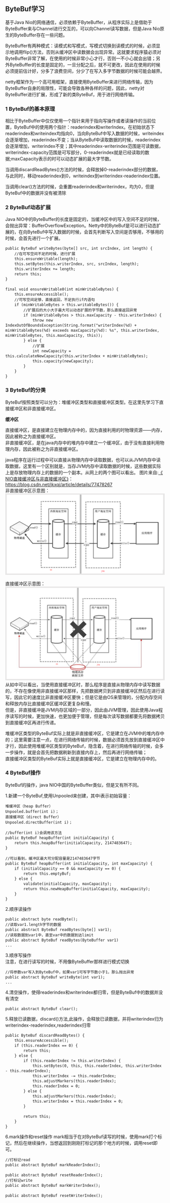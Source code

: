 ## ByteBuf学习
基于Java Nio的网络通信，必须依赖于ByteBuffer，从程序实际上是借助于ByteBuffer来与Channel进行交互的，可以向Channel读写数据，但是Java Nio原生的ByteBuffer存在一些问题。

ByteBuffer有两种模式：读模式和写模式，写模式切换到读模式的时候，必须显示地调用flip()方法，否则从缓冲区中读数据会出现异常。这就要求程序猿必须对ByteBuffer非常了解，在使用的时候非常小心才行，否则一不小心就会出错；另外ByteBuffer的长度是固定的，一旦分配之后，就不可更改，因此在使用的时候必须提前估计好，分多了浪费空间，分少了在写入多字节数据的时候可能会越界。

netty框架作为一个高可用框架，直接使用ByteBuffer来进行网络传输，因为ByteBuffer自身的局限性，可能会导致各种各样的问题，因此，netty对ByteBuffer进行扩展，形成了新的类ByteBuf，用于进行网络传输。


### 1 ByteBuf的基本原理

相比于ByteBuffer中仅仅使用一个指针来用于指向写操作或者读操作的当前位置，ByteBuf中的使用两个指针：readerindex和writerIndex。在初始状态下readerindex和writeindex均指向0，当向ByteBuf中写入数据的时候，writeindex会逐渐增加，readerindex不变；当从ByteBuf中读取数据的时候，readerindex会逐渐增加，writerindex不变；其中readerindex-writerindex范围是可读数据，writerindex-capacity范围是可写部分，0-readerindex就是已经读取的数据;maxCapacity表示的时可以动态扩展的最大字节数。

当调用discardReadBytes()方法的时候，会释放掉0-readerindex部分的数据，与此同时，移动readerindex到0，writeindex到writerindex-readerindex位置。

当调用clear()方法的时候，会重置readerindex和writerindex，均为0，但是ByteBuf中的数据并没有被清除

### 2 ByteBuf动态扩展

Java NIO中的ByteBuffer的长度是固定的，当缓冲区中的写入空间不足的时候，会抛出异常：BufferOverflowException。Netty中的ByteBuf是可以进行动态扩展的，在向ByteBuf中写入数据的时候，会首先判断写入空间是否够用，不够用的时候，会首先进行一个扩展。
```
public ByteBuf writeBytes(byte[] src, int srcIndex, int length) {
	//在可写空间不足的时候，进行扩展
    this.ensureWritable(length);
    this.setBytes(this.writerIndex, src, srcIndex, length);
    this.writerIndex += length;
    return this;
}

final void ensureWritable0(int minWritableBytes) {
    this.ensureAccessible();
    //可写空间足够，直接返回，不足执行if内语句
    if (minWritableBytes > this.writableBytes()) {
    	//扩展后的大小大于最大可以动态扩展的字节数，那么直接返回异常
        if (minWritableBytes > this.maxCapacity - this.writerIndex) {
            throw new IndexOutOfBoundsException(String.format("writerIndex(%d) + minWritableBytes(%d) exceeds maxCapacity(%d): %s", this.writerIndex, minWritableBytes, this.maxCapacity, this));
        } else {
        	//扩展
            int newCapacity = this.calculateNewCapacity(this.writerIndex + minWritableBytes);
            this.capacity(newCapacity);
        }
    }
}
```
### 3 ByteBuf的分类
ByteBuf按照类型可以分为：堆缓冲区类型和直接缓冲区类型。在这里先学习下直接缓冲区和非直接缓冲区。

**缓冲区**

直接缓冲区，是直接建立在物理内存中的，因为直接利用的时物理资源——内存，因此被称之为直接缓冲区。  
非直接缓冲区，是在java内存中的堆内存中建立一个缓冲区，由于没有直接利用物理内存，因此被称之为非直接缓冲区。  

java程序在运行过程中可以直接从物理内存中读取数据，也可以从JVM内存中读取数据，这里有一个区别就是，当存JVM内存中读取数据的时候，这些数据实际上是存放物理内存上的数据的一个副本。从网上的两个图可以看出。 图片来自:[《
NIO直接缓冲区与非直接缓冲区》](https://blog.csdn.net/jkxqj/article/details/77478267)：https://blog.csdn.net/jkxqj/article/details/77478267   
非直接缓冲区示意图：  
![](../image/rpc/非直接缓冲区.png)

直接缓冲区示意图：    
![](../image/rpc/直接缓冲区.png)
从如中可以看出，当使用直接缓冲区时，那么程序是直接从物理内存中读写数据的，不存在像使用非直接缓冲区那样，先把数据拷贝到非直接缓冲区然后在进行读写，因此它的速度比非直接缓冲区要快；但是它是由OS来管理的，分配内存空间和释放内存比直接缓冲区缓冲区更复杂和慢。     
但是，非直接缓冲是JVM内存区域的一部分，因此由JVM管理，因此使用Java程序读写的时候，更加快速，也更加便于管理，但是每次读写数据都要先将数据拷贝到直接缓冲区再进行传递。  

堆缓冲区类型的ByteBuf实际上就是非直接缓冲区，它是建立在JVM中的堆内存中的；这里需要注意一点，在进行网络传输的时候，数据必须首先放到直接缓冲区中才行，因此使用堆缓冲区类型的ByteBuf，隐含着，在进行网络传输的时候，会多一步操作，就是会首先把数据刷新到直接内存上，然后再进行网络传输；    
直接缓冲区类型的ByteBuf实际上就是直接缓冲区，它是建立在物理内存中的。  

### 4 ByteBuf操作
ByteBuf的操作，java NIO中国的ByteBuffer类似，但是又有所不同。 

1.新建一个ByteBuf,使用Unpooled来创建，其中i表示初始容量：
```
堆缓冲区（heap Buffer）
Unpooled.buffer(int i)；
直接缓冲区（direct Buffer）
Unpooled.directBuffer(int i)；

//buffer(int i)会调用该方法
public ByteBuf heapBuffer(int initialCapacity) {
    return this.heapBuffer(initialCapacity, 2147483647);
}

//可以看到，缓冲区最大可分配容量是2147483647字节
public ByteBuf heapBuffer(int initialCapacity, int maxCapacity) {
    if (initialCapacity == 0 && maxCapacity == 0) {
        return this.emptyBuf;
    } else {
        validate(initialCapacity, maxCapacity);
        return this.newHeapBuffer(initialCapacity, maxCapacity);
    }
}
```

2.顺序读操作
```
public abstract byte readByte();
//读取var1.length字节的数据
public abstract ByteBuf readBytes(byte[] var1);
//读取数据到var1中，直至var中的数据到达limit
public abstract ByteBuf readBytes(ByteBuffer var1)
...
```
3.顺序写操作   
注意，在进行读写的时候，不用像ByteBuffer那样进行模式切换
```
//将参数var写入到ByteBuf中，如果var1可写字节数小于1，那么抛出异常
public abstract ByteBuf writeByte(int var1);
...
```
4.清空操作，使得readerindex和writerindex都归零，但是ByteBuf中的数据并没有清空
```
public abstract ByteBuf clear();
```
5.释放已读数据，discard()方法,此操作，会释放已读数据，并将writerindex归为writerindex-readerindex,readerindex归零
```
public ByteBuf discardReadBytes() {
    this.ensureAccessible();
    if (this.readerIndex == 0) {
        return this;
    } else {
        if (this.readerIndex != this.writerIndex) {
            this.setBytes(0, this, this.readerIndex, this.writerIndex - this.readerIndex);
            this.writerIndex -= this.readerIndex;
            this.adjustMarkers(this.readerIndex);
            this.readerIndex = 0;
        } else {
            this.adjustMarkers(this.readerIndex);
            this.writerIndex = this.readerIndex = 0;
        }

        return this;
    }
}
```
6.mark操作和reset操作
mark相当于在对ByteBuf读写的时候，使用mark打个标记，然后在继续操作，当想返回到刚刚打标记的那个地方的时候，调用reset即可。 
```
//打标记read
public abstract ByteBuf markReaderIndex();

public abstract ByteBuf resetReaderIndex();
//打标记write
public abstract ByteBuf markWriterIndex();

public abstract ByteBuf resetWriterIndex();
```
